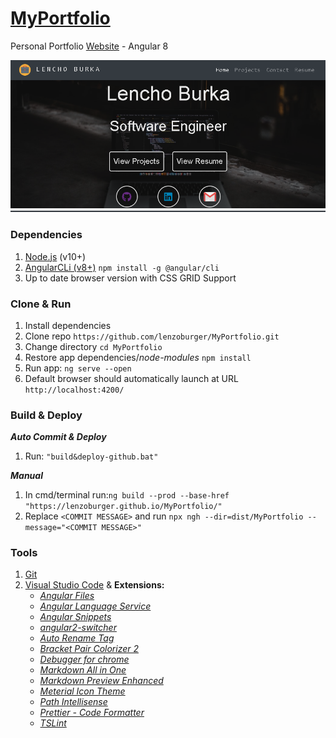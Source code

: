 # [MyPortfolio](https://lenzoburger.github.io/MyPortfolio/home)

Personal Portfolio [Website](https://lenzoburger.github.io/MyPortfolio/home) - Angular 8

![alt text](src/assets/images/snapshot.png)

### Dependencies
1. [Node.js](https://nodejs.org/en/download) (v10+)
2. [AngularCLi (v8+)](https://cli.angular.io/) `npm install -g @angular/cli`
3. Up to date browser version with CSS GRID Support

### Clone & Run
1. Install dependencies
2. Clone repo `https://github.com/lenzoburger/MyPortfolio.git`
3. Change directory `cd MyPortfolio`
4. Restore app dependencies/_node-modules_ `npm install`
5. Run app: `ng serve --open`
6. Default browser should automatically launch at URL `http://localhost:4200/`

### Build & Deploy
_**Auto Commit & Deploy**_

1. Run: `"build&deploy-github.bat"`

_**Manual**_

1. In cmd/terminal run:`ng build --prod --base-href "https://lenzoburger.github.io/MyPortfolio/"`
2. Replace `<COMMIT MESSAGE>` and run `npx ngh --dir=dist/MyPortfolio --message="<COMMIT MESSAGE>"`

### Tools
1. [Git](https://git-scm.com/downloads)
2. [Visual Studio Code](https://code.visualstudio.com/download) & **Extensions:**
   * [_Angular Files_](https://marketplace.visualstudio.com/items?itemName=alexiv.vscode-angular2-files)
   * [_Angular Language Service_](https://marketplace.visualstudio.com/items?itemName=Angular.ng-template)
   * [_Angular Snippets_](https://marketplace.visualstudio.com/items?itemName=johnpapa.Angular2)
   * [_angular2-switcher_](https://marketplace.visualstudio.com/items?itemName=infinity1207.angular2-switcher)
   * [_Auto Rename Tag_](https://marketplace.visualstudio.com/items?itemName=formulahendry.auto-rename-tag)
   * [_Bracket Pair Colorizer 2_](https://marketplace.visualstudio.com/items?itemName=CoenraadS.bracket-pair-colorizer-2)
   * [_Debugger for chrome_](https://marketplace.visualstudio.com/items?itemName=msjsdiag.debugger-for-chrome)
   * [_Markdown All in One_](https://marketplace.visualstudio.com/items?itemName=yzhang.markdown-all-in-one)
   * [_Markdown Preview Enhanced_](https://marketplace.visualstudio.com/items?itemName=shd101wyy.markdown-preview-enhanced)
   * [_Meterial Icon Theme_](https://marketplace.visualstudio.com/items?itemName=PKief.material-icon-theme)
   * [_Path Intellisense_](https://marketplace.visualstudio.com/items?itemName=christian-kohler.path-intellisense)
   * [_Prettier - Code Formatter_](https://marketplace.visualstudio.com/items?itemName=esbenp.prettier-vscode)
   * [_TSLint_](https://marketplace.visualstudio.com/items?itemName=ms-vscode.vscode-typescript-tslint-plugin)
